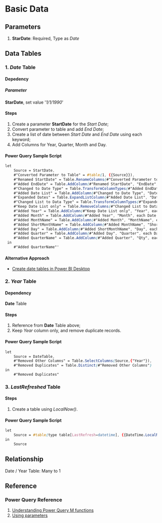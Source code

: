 # Basic Data

## Parameters

1. **StarDate**: Required, Type as <em>Date</em>

## Data Tables

### 1. <em>Date</em> Table

#### Depedency

##### Parameter

**StarDate**, set value '<em>1/1/1990</em>'

#### Steps
1. Create a parameter **StartDate** for the <em>Start Date</em>;
1. Convert parameter to table and add <em>End Date</em>;
1. Create a list of date between <em>Start Date</em> and <em>End Date</em> using each keyword;
1. Add Columns for Year, Quarter, Month and Day.

#### Power Query Sample Script
```css
let
    Source = StartDate,
    #"Converted Parameter to Table" = #table(1, {{Source}}),
    #"Renamed StartDate" = Table.RenameColumns(#"Converted Parameter to Table",{{"Column1", "StartDate"}}),
    #"Added EndDate" = Table.AddColumn(#"Renamed StartDate", "EndDate", each Date.From(Date.EndOfYear(DateTime.LocalNow()))),
    #"Changed to Date Type" = Table.TransformColumnTypes(#"Added EndDate",{{"StartDate", type date}, {"EndDate", type date}}),
    #"Added Date List" = Table.AddColumn(#"Changed to Date Type", "Date", each {Number.From([StartDate])..Number.From([EndDate])}),
    #"Expanded Dates" = Table.ExpandListColumn(#"Added Date List", "Date"),
    #"Changed List to Data Type" = Table.TransformColumnTypes(#"Expanded Dates",{{"Date", type date}}),
    #"Keep Date List only" = Table.RemoveColumns(#"Changed List to Data Type",{"StartDate", "EndDate"}),
    #"Added Year" = Table.AddColumn(#"Keep Date List only", "Year", each Date.Year([Date]), Int64.Type),
    #"Added Month" = Table.AddColumn(#"Added Year", "Month", each Date.Month([Date]), Int64.Type),
    #"Added MonthName" = Table.AddColumn(#"Added Month", "MonthName", each Date.MonthName([Date])),
    #"Added ShortMonthName" = Table.AddColumn(#"Added MonthName", "ShortMonthName", each Text.Start([MonthName],3)),
    #"Added Day" = Table.AddColumn(#"Added ShortMonthName", "Day", each Date.Day([Date]), Int64.Type),
    #"Added Quarter" = Table.AddColumn(#"Added Day", "Quarter", each Date.QuarterOfYear([Date]), Int64.Type),
    #"Added QuarterName" = Table.AddColumn(#"Added Quarter", "Qty", each Text.Combine({Text.From([Year], "en-US"), "-Q", Text.From([Quarter], "en-US")}), type text)
 in
    #"Added QuarterName"'
```

#### Alternative Approach
- [Create date tables in Power BI Desktop](https://learn.microsoft.com/en-us/power-bi/guidance/model-date-tables)

### 2. <em>Year</em> Table

#### Dependency

**Date** Table

#### Steps
1. Reference from **Date** Table above;
1. Keep <em>Year</em> column only, and remove duplicate records.

#### Power Query Sample Script
```css
let
    Source = DateTable,
    #"Removed Other Columns" = Table.SelectColumns(Source,{"Year"}),
    #"Removed Duplicates" = Table.Distinct(#"Removed Other Columns")
in
    #"Removed Duplicates"
```

### 3. <em> LastRefreshed</em> Table

#### Steps
1. Create a table using <em>LocalNow()</em>.

#### Power Query Sample Script
```css
let
    Source = #table(type table[LastRefresh=datetime], {{DateTime.LocalNow()}})
in
    Source
```

## Relationship
Date / Year Table: Many to 1

## Reference

### Power Query Reference

1. [Understanding Power Query M functions](https://learn.microsoft.com/en-us/powerquery-m/understanding-power-query-m-functions)
1. [Using parameters](https://learn.microsoft.com/en-us/power-query/power-query-query-parameters)
